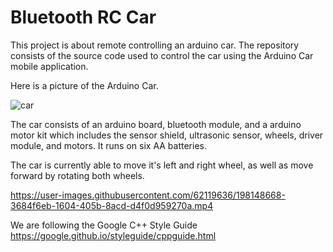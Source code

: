 # Bluetooth RC Car

This project is about remote controlling an arduino car.
The repository consists of the source code used to control the car using the Arduino Car mobile application.

Here is a picture of the Arduino Car. 

![car](https://user-images.githubusercontent.com/62119636/198149432-5438aca7-51e3-4dd8-a316-e84a6e55cacc.jpg)

The car consists of an arduino board, bluetooth module, and a arduino motor kit which includes the sensor shield, ultrasonic sensor, wheels, driver module, and motors. It runs on six AA batteries.

The car is currently able to move it's left and right wheel, as well as move forward by rotating both wheels.

https://user-images.githubusercontent.com/62119636/198148668-3684f6eb-1604-405b-8acd-d4f0d959270a.mp4

We are following the Google C++ Style Guide
https://google.github.io/styleguide/cppguide.html
